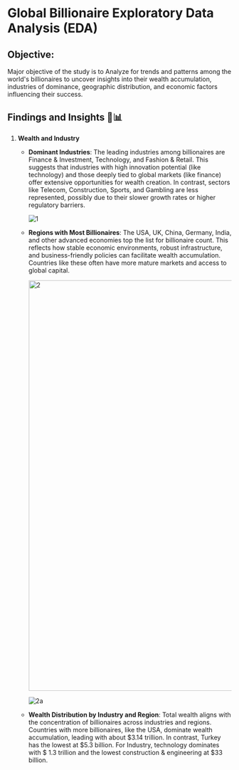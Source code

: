 # Global Billionaire Exploratory Data Analysis (EDA)

## Objective:
Major objective of the study is to Analyze for trends and patterns among the world's billionaires to uncover insights into their wealth accumulation, industries of dominance, geographic distribution, and economic factors influencing their success.

## Findings and Insights 🔎📊
1. **Wealth and Industry**
   * **Dominant Industries**: The leading industries among billionaires are Finance & Investment, Technology, and Fashion & Retail. This suggests that industries with high innovation potential (like technology) and those deeply tied to global markets (like finance) offer extensive opportunities for wealth creation. In contrast, sectors like Telecom, Construction, Sports, and Gambling are less represented, possibly due to their slower growth rates or higher regulatory barriers.
     
     ![1](https://github.com/user-attachments/assets/98d8cb18-6aa3-4f55-af63-b3469ee862ff)
     
   * **Regions with Most Billionaires**: The USA, UK, China, Germany, India, and other advanced economies top the list for billionaire count. This reflects how stable economic environments, robust infrastructure, and business-friendly policies can facilitate wealth accumulation. Countries like these often have more mature markets and access to global capital.
     
     <img width="923" alt="2" src="https://github.com/user-attachments/assets/74825a02-3661-43da-a491-33df49c2539e">
     
     ![2a](https://github.com/user-attachments/assets/0d6d94d0-8885-49ae-a1b2-45a1ed23ce2b)
     
   * **Wealth Distribution by Industry and Region**: Total wealth aligns with the concentration of billionaires across industries and regions. Countries with more billionaires, like the USA, dominate wealth accumulation, leading with about $3.14 trillion. In contrast, Turkey has the lowest at $5.3 billion. For Industry, technology dominates with $ 1.3 trillion and the lowest construction & engineering at $33 billion.

     
 



